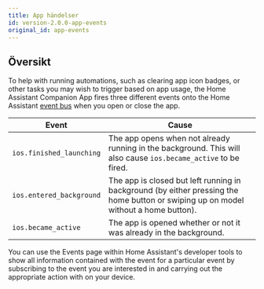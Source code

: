 ```yaml
---
title: App händelser
id: version-2.0.0-app-events
original_id: app-events
---
```

## Översikt

To help with running automations, such as clearing app icon badges, or other tasks you may wish to trigger based on app usage, the Home Assistant Companion App fires three different events onto the Home Assistant [event bus](https://www.home-assistant.io/docs/configuration/events/) when you open or close the app.

| Event                    | Cause                                                                                                                               |
| ------------------------ | ----------------------------------------------------------------------------------------------------------------------------------- |
| `ios.finished_launching` | The app opens when not already running in the background. This will also cause `ios.became_active` to be fired.                     |
| `ios.entered_background` | The app is closed but left running in background (by either pressing the home button or swiping up on model without a home button). |
| `ios.became_active`      | The app is opened whether or not it was already in the background.                                                                  |

You can use the Events page within Home Assistant's developer tools to show all information contained with the event for a particular event by subscribing to the event you are interested in and carrying out the appropriate action with on your device.